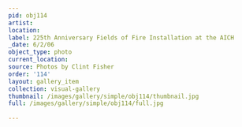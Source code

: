 ```yaml
---
pid: obj114
artist: 
location: 
label: 225th Anniversary Fields of Fire Installation at the AICH
_date: 6/2/06
object_type: photo
current_location: 
source: Photos by Clint Fisher
order: '114'
layout: gallery_item
collection: visual-gallery
thumbnail: /images/gallery/simple/obj114/thumbnail.jpg
full: /images/gallery/simple/obj114/full.jpg
 
---
```

